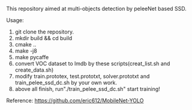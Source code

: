 This repository aimed at multi-objects detection by peleeNet based SSD.

Usage:
1. git clone the repository.
2. mkdir build && cd build
3. cmake ..
4. make -j8
5. make pycaffe
6. convert VOC dataset to lmdb by these scripts(creat_list.sh and create_data.sh)
7. modify train.prototex, test.prototxt, solver.prototxt and train_pelee_ssd_dc.sh by your own work.
8. above all finish, run"./train_pelee_ssd_dc.sh" start training!

Reference:
https://github.com/eric612/MobileNet-YOLO
